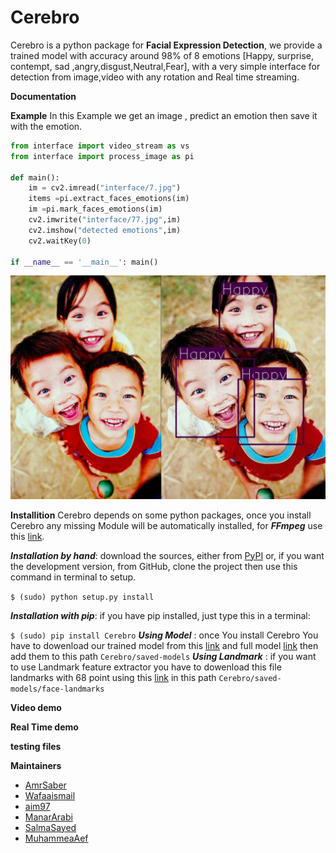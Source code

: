 # Cerebro
Cerebro is a python package for **Facial Expression Detection**, we provide a trained model with accuracy around 98% of 8 emotions [Happy, surprise, contempt, sad ,angry,disgust,Neutral,Fear], with a very simple interface for detection from image,video with any rotation and Real time streaming.

**Documentation**

**Example**
In this Example we get an image , predict an emotion then save it with the emotion.
```python
from interface import video_stream as vs
from interface import process_image as pi

def main():
	im = cv2.imread("interface/7.jpg")
	items =pi.extract_faces_emotions(im)
	im =pi.mark_faces_emotions(im)
	cv2.imwrite("interface/77.jpg",im)
	cv2.imshow("detected emotions",im)
	cv2.waitKey(0)
    
if __name__ == '__main__': main()

```
![alt text](https://github.com/AmrSaber/Cerebro/blob/master/images/BeFunky-collage.jpg "Example")

**Installition**
Cerebro depends on some python packages, once you install Cerebro any missing Module will be automatically installed, 
for ***FFmpeg*** use this [link](https://github.com/adaptlearning/adapt_authoring/wiki/Installing-FFmpeg).

***Installation by hand***: download the sources, either from [PyPI](https://test.pypi.org/project/CEREBRO1/#description) or, if you want the development version, from GitHub, clone the project then use this command in terminal to setup.

```$ (sudo) python setup.py install```

***Installation with pip***: if you have pip installed, just type this in a terminal:

```$ (sudo) pip install Cerebro```
***Using Model*** : once You install Cerebro You have to dowenload our trained model from this [link](https://github.com/AmrSaber/Cerebro/blob/master/Cerebro/saved-models/emotions_model_specs.bin) and full model [link](https://github.com/AmrSaber/Cerebro/blob/master/Cerebro/saved-models/emotions_model.f5) then add them to this path ```Cerebro/saved-models```
***Using Landmark*** : if you want to use Landmark feature extractor you have to dowenload this file landmarks with 68 point using this [link](https://github.com/AmrSaber/Cerebro/tree/master/Cerebro/saved-models/face-landmarks) in this path
```Cerebro/saved-models/face-landmarks```

**Video demo**

**Real Time demo**

**testing files**

**Maintainers** 

* [AmrSaber](https://github.com/AmrSaber)
* [Wafaaismail](https://github.com/Wafaaismail)
* [aim97](https://github.com/aim97)
* [ManarArabi](https://github.com/ManarArabi)
* [SalmaSayed](https://github.com/SalmaSayed)
* [MuhammeaAef](https://github.com/MuhammadAref)


